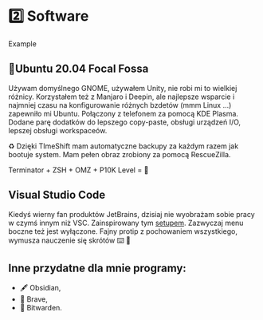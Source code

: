 # 2️⃣ Software

Example

## 🐧Ubuntu 20.04 Focal Fossa

Używam domyślnego GNOME, używałem Unity, nie robi mi to wielkiej różnicy. Korzystałem też z Manjaro i Deepin, ale najlepsze wsparcie i najmniej czasu na konfigurowanie różnych bzdetów (mmm Linux ...) zapewniło mi Ubuntu. Połączony z telefonem za pomocą KDE Plasma. Dodane parę dodatków do lepszego copy-paste, obsługi urządzeń I/O, lepszej obsługi workspaceów.

♻️ Dzięki TImeShift mam automatyczne backupy za każdym razem jak bootuje system. Mam pełen obraz zrobiony za pomocą RescueZilla.

Terminator + ZSH + OMZ + P10K Level = 🚀

## Visual Studio Code

Kiedyś wierny fan produktów JetBrains, dzisiaj nie wyobrażam sobie pracy w czymś innym niż VSC. Zainspirowany tym [setupem](https://www.youtube.com/watch?v=LQMeBtnldXU). Zazwyczaj menu boczne też jest wyłączone. Fajny protip z pochowaniem wszystkiego, wymusza nauczenie się skrótów ⌨️ 🧠


## Inne przydatne dla mnie programy:
- 🖋️ Obsidian,
- 🦁 Brave,
- 🔐 Bitwarden.